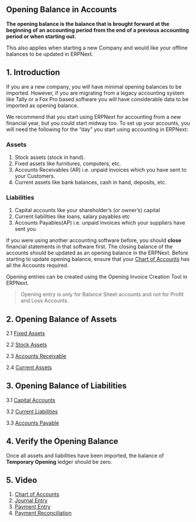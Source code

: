 ## Opening Balance in Accounts

**The opening balance is the balance that is brought forward at the beginning of an accounting period from the end of a previous accounting period or when starting out.**

This also applies when starting a new Company and would like your offline balances to be updated in ERPNext.

## 1\. Introduction

If you are a new company, you will have minimal opening balances to be imported. However, if you are migrating from a legacy accounting system like Tally or a Fox Pro based software you will have considerable data to be imported as opening balance.

We recommend that you start using ERPNext for accounting from a new financial year, but you could start midway too. To set up your accounts, you will need the following for the “day” you start using accounting in ERPNext:

### Assets

1.  Stock assets (stock in hand).
2.  Fixed assets like furnitures, computers, etc.
3.  Accounts Receivables (AR) i.e. unpaid invoices which you have sent to your Customers.
4.  Current assets like bank balances, cash in hand, deposits, etc.

### Liabilities

1.  Capital accounts like your shareholder’s (or owner’s) capital
2.  Current liabilities like loans, salary payables etc
3.  Accounts Payables(AP) i.e. unpaid invoices which your suppliers have sent you

If you were using another accounting software before, you should **close** financial statements in that software first. The closing balance of the accounts should be updated as an opening balance in the ERPNext. Before starting to update opening balance, ensure that your [Chart of Accounts](https://docs.erpnext.com/docs/v13/user/manual/en/accounts/chart-of-accounts) has all the Accounts required.

Opening entries can be created using the Opening Invoice Creation Tool in ERPNext.

> Opening entry is only for Balance Sheet accounts and not for Profit and Loss Accounts.

## 2\. Opening Balance of Assets

2.1 [Fixed Assets](https://docs.erpnext.com/docs/v13/user/manual/en/accounts/opening-balance/fixed_assets)

2.2 [Stock Assets](https://docs.erpnext.com/docs/v13/user/manual/en/stock/opening-stock)

2.3 [Accounts Receivable](https://docs.erpnext.com/docs/v13/user/manual/en/accounts/opening-balance/accounts_receivable)

2.4 [Current Assets](https://docs.erpnext.com/docs/v13/user/manual/en/accounts/opening-balance/current_assets)

## 3\. Opening Balance of Liabilities

3.1 [Capital Accounts](https://docs.erpnext.com/docs/v13/user/manual/en/accounts/opening-balance/capital_accounts)

3.2 [Current Liabilities](https://docs.erpnext.com/docs/v13/user/manual/en/accounts/opening-balance/current_liabilities)

3.3 [Accounts Payable](https://docs.erpnext.com/docs/v13/user/manual/en/accounts/opening-balance/accounts_payable)

## 4\. Verify the Opening Balance

Once all assets and liabilities have been imported, the balance of **Temporary Opening** ledger should be zero.

## 5\. Video

1.  [Chart of Accounts](https://docs.erpnext.com/docs/v13/user/manual/en/accounts/chart-of-accounts)
2.  [Journal Entry](https://docs.erpnext.com/docs/v13/user/manual/en/accounts/journal-entry)
3.  [Payment Entry](https://docs.erpnext.com/docs/v13/user/manual/en/accounts/payment-entry)
4.  [Payment Reconciliation](https://docs.erpnext.com/docs/v13/user/manual/en/accounts/payment-reconciliation)